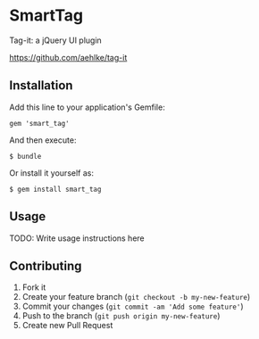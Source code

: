 # SmartTag

Tag-it: a jQuery UI plugin

https://github.com/aehlke/tag-it

## Installation

Add this line to your application's Gemfile:

    gem 'smart_tag'

And then execute:

    $ bundle

Or install it yourself as:

    $ gem install smart_tag

## Usage

TODO: Write usage instructions here

## Contributing

1. Fork it
2. Create your feature branch (`git checkout -b my-new-feature`)
3. Commit your changes (`git commit -am 'Add some feature'`)
4. Push to the branch (`git push origin my-new-feature`)
5. Create new Pull Request
